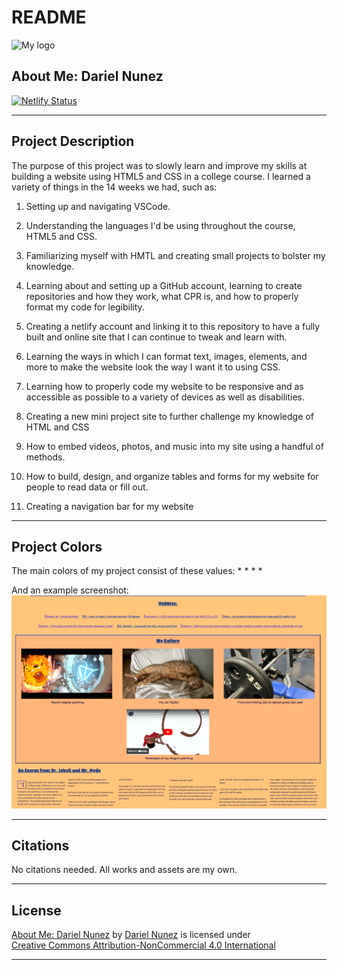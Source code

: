 # README

![My logo][logo]

## About Me: Dariel Nunez
[![Netlify Status][netstat]](https://app.netlify.com/sites/about-me-d0zod/deploys)

---

## Project Description
The purpose of this project was to slowly learn and improve my skills at building a website using HTML5 and CSS in a college course. I learned a variety of things in the 14 weeks we had, such as:

  1. Setting up and navigating VSCode.

  2. Understanding the languages I'd be using throughout the course, HTML5 and CSS.

  3. Familiarizing myself with HMTL and creating small projects to bolster my knowledge.

  4. Learning about and setting up a GitHub account, learning to create repositories and how they work, what CPR is, and how to properly format my code for legibility. 

  5. Creating a netlify account and linking it to this repository to have a fully built and online site that I can continue to tweak and learn with.

  6. Learning the ways in which I can format text, images, elements, and more to make the website look the way I want it to using CSS.

  7. Learning how to properly code my website to be responsive and as accessible as possible to a variety of devices as well as disabilities.

  8. Creating a new mini project site to further challenge my knowledge of HTML and CSS

  9. How to embed videos, photos, and music into my site using a handful of methods.

  10. How to build, design, and organize tables and forms for my website for people to read data or fill out. 

  11. Creating a navigation bar for my website

---

## Project Colors
The main colors of my project consist of these values: 
  * 
  * 
  * 
  * 

And an example screenshot: ![screenshot of my website][screenshot]

---

## Citations
No citations needed. All works and assets are my own.

---

## License
<p xmlns:cc="http://creativecommons.org/ns#" xmlns:dct="http://purl.org/dc/terms/"><a property="dct:title" rel="cc:attributionURL" href="https://about-me-d0zod.netlify.app/">About Me: Dariel Nunez</a> by <a rel="cc:attributionURL dct:creator" property="cc:attributionName" href="https://github.com/D0zod">Dariel Nunez</a> is licensed under <a href="https://creativecommons.org/licenses/by-nc/4.0/?ref=chooser-v1" target="_blank" rel="license noopener noreferrer" style="display:inline-block;">Creative Commons Attribution-NonCommercial 4.0 International<img style="height:22px!important;margin-left:3px;vertical-align:text-bottom;" src="https://mirrors.creativecommons.org/presskit/icons/cc.svg?ref=chooser-v1" alt=""><img style="height:22px!important;margin-left:3px;vertical-align:text-bottom;" src="https://mirrors.creativecommons.org/presskit/icons/by.svg?ref=chooser-v1" alt=""><img style="height:22px!important;margin-left:3px;vertical-align:text-bottom;" src="https://mirrors.creativecommons.org/presskit/icons/nc.svg?ref=chooser-v1" alt=""></a></p>

---

[logo]: /img/DN%20Logo.svg
[screenshot]: img/color-scheme-sc640w.png
[netstat]: https://api.netlify.com/api/v1/badges/98cec88d-2e9d-4af2-b3ce-582710bb6a33/deploy-status